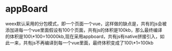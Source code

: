 # appBoard

   weex默认采用的分包模式，即一个页面一个vue，这样做的缺点是，共有的js会被添加进每一个vue里面假设有100个页面，共有js的体积是100kb，那么最终编译的体积是100\\*100=10000kb,现在采用appboard，共有js有native拼接引入，如此一来，共有js不再编译到每一个vue里面，最终体积变成了100\\*1=100kb





